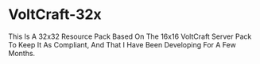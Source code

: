 # VoltCraft-32x
This Is A 32x32 Resource Pack Based On The 16x16 VoltCraft Server Pack To Keep It As Compliant, And That I Have Been Developing For A Few Months.
